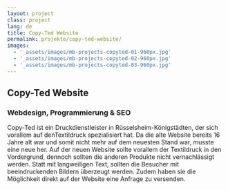 ```yaml
---
layout: project
class: project
lang: de
title: Copy-Ted Website
permalink: projekte/copy-ted-website/
images:
  - '_assets/images/mb-projects-copyted-01-960px.jpg'
  - '_assets/images/mb-projects-copyted-02-960px.jpg'
  - '_assets/images/mb-projects-copyted-03-960px.jpg'
---
```

## Copy-Ted Website
### Webdesign, Programmierung & SEO

Copy-Ted ist ein Druckdienstleister in Rüsselsheim-Königstädten, der sich vorallem auf denTextildruck spezialisiert hat. Da die alte Website bereits 16 Jahre alt war und somit nicht mehr auf dem neuesten Stand war, musste eine neue her. Auf der neuen Website sollte vorallem der Textildruck in den Vordergrund, dennoch sollten die anderen Produkte nicht vernachlässigt werden. Statt mit langweiligen Text, sollten die Besucher mit beeindruckenden Bildern überzeugt werden. Zudem haben sie die Möglichkeit direkt auf der Website eine Anfrage zu versenden.
